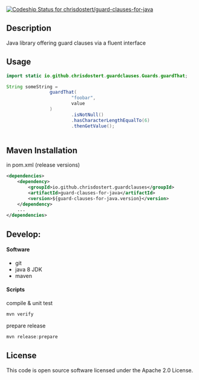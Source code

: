 [ ![Codeship Status for chrisdostert/guard-clauses-for-java](https://codeship.com/projects/8ee08ae0-7299-0132-9cb8-1e472470a5ab/status?branch=master)](https://codeship.com/projects/54824)

## Description
Java library offering guard clauses via a fluent interface

## Usage

```java
import static io.github.chrisdostert.guardclauses.Guards.guardThat;

String someString =
                guardThat(
                        "foobar",
                        value
                )
                        .isNotNull()
                        .hasCharacterLengthEqualTo(6)
                        .thenGetValue();
    
```

## Maven Installation

in pom.xml (release versions)
```xml
<dependencies>
    <dependency>
        <groupId>io.github.chrisdostert.guardclauses</groupId>
        <artifactId>guard-clauses-for-java</artifactId>
        <version>${guard-clauses-for-java.version}</version>
    </dependency>
    ...
</dependencies>
```

## Develop:

#### Software
- git
- java 8 JDK
- maven

#### Scripts

compile & unit test
```PowerShell
mvn verify
```

prepare release
```PowerShell
mvn release:prepare
```

## License

This code is open source software licensed under the Apache 2.0 License.